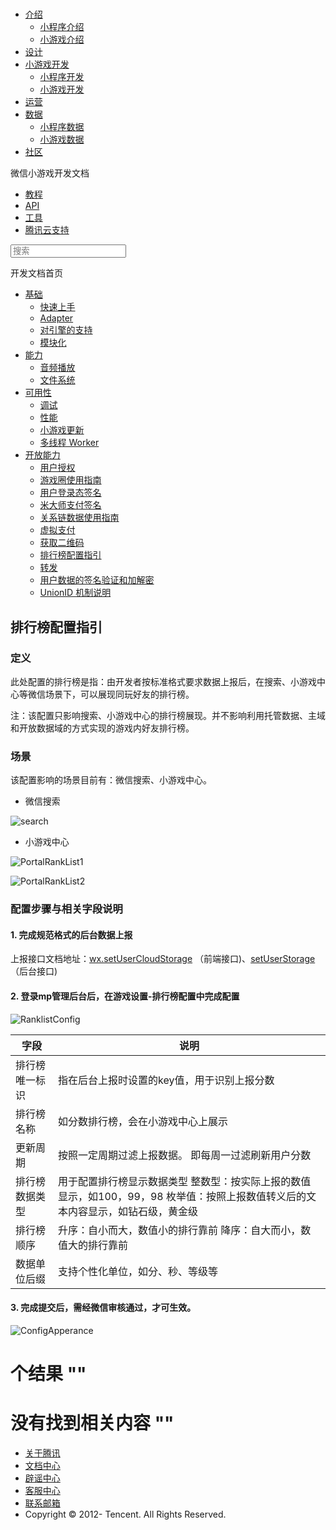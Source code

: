 <div class="book with-summary">

<div class="head">

<div class="head_box">

# [](javascript:; "_('微信公众平台 小程序')")

<div class="header_ctrls">

*   [介绍](javascript:;)
    *   [小程序介绍](https://mp.weixin.qq.com/debug/wxadoc/introduction/index.html)
    *   [小游戏介绍](https://mp.weixin.qq.com/debug/wxagame/introduction/index.html)
*   [设计](https://mp.weixin.qq.com/debug/wxadoc/design/index.html)
*   [小游戏开发](javascript:;)
    *   [小程序开发](https://mp.weixin.qq.com/debug/wxadoc/dev/index.html)
    *   [小游戏开发](https://mp.weixin.qq.com/debug/wxagame/dev/index.html)
*   [运营](https://mp.weixin.qq.com/debug/wxadoc/product/index.html)
*   [数据](javascript:;)
    *   [小程序数据](https://mp.weixin.qq.com/debug/wxadoc/analysis/index.html)
    *   [小游戏数据](https://mp.weixin.qq.com/debug/wxagame/analysis/index.html)
*   [社区](https://developers.weixin.qq.com/)

</div>

</div>

</div>

<div class="sub_nav_box">

<div class="sub_nav_inner">

<div class="book-summary-opr" id="js-book-summary-opr"><a class="book-summary-btn"></a></div>

<div class="top_sub_nav">

<div class="top_title_wap"><span class="icon_title icon_dev"></span>

微信小游戏开发文档

</div>

*   [教程](../../)
*   [API](../../document/render/canvas/wx.createCanvas.html)
*   [工具](../../devtools/devtools.html)
*   [腾讯云支持](../../qcloud/qcloud.html)

</div>

<div id="book-search-input" role="search">

<form><label for="search-input" class="search-icon" id="js-search-icon"></label><input type="text" id="search-input" name="search-input" placeholder="搜索"> </form>

</div>

</div>

</div>

<div class="book-summary">

<div class="book-summary-home" id="js-summary-home"><a><span class="icon_home_s icon_dev"></span><span class="s_title_2">开发文档首页</span></a></div>

<nav role="navigation">

*   [基础](../../)
    *   [快速上手](../../)
    *   [Adapter](../base/adapter.html)
    *   [对引擎的支持](../base/engine.html)
    *   [模块化](../base/module.html)
*   [能力](../ability/audio.html)
    *   [音频播放](../ability/audio.html)
    *   [文件系统](../ability/file-system.html)
*   [可用性](../usability/debug.html)
    *   [调试](../usability/debug.html)
    *   [性能](../usability/performance.html)
    *   [小游戏更新](../usability/update.html)
    *   [多线程 Worker](../usability/worker.html)
*   [开放能力](authorize.html)
    *   [用户授权](authorize.html)
    *   [游戏圈使用指南](game-club.html)
    *   [用户登录态签名](http-signature.html)
    *   [米大师支付签名](midas-signature.html)
    *   [关系链数据使用指南](open-data.html)
    *   [虚拟支付](payment.html)
    *   [获取二维码](qrcode.html)
    *   [排行榜配置指引](ranklist.html)
    *   [转发](share.html)
    *   [用户数据的签名验证和加解密](signature.html)
    *   [UnionID 机制说明](union-id.html)

</nav>

</div>

<div class="book-body">

<div class="body-inner">

<div class="page-wrapper" tabindex="-1" role="main">

<div class="page-inner">

<div id="book-search-results">

<div class="search-noresults">

<section class="normal markdown-section">

## 排行榜配置指引

### 定义

此处配置的排行榜是指：由开发者按标准格式要求数据上报后，在搜索、小游戏中心等微信场景下，可以展现同玩好友的排行榜。

注：该配置只影响搜索、小游戏中心的排行榜展现。并不影响利用托管数据、主域和开放数据域的方式实现的游戏内好友排行榜。

### 场景

该配置影响的场景目前有：微信搜索、小游戏中心。

*   微信搜索

![search](../images/search.png)

*   小游戏中心

![PortalRankList1](../images/PortalRankList1.png)

![PortalRankList2](../images/PortalRankList2.png)

### 配置步骤与相关字段说明

#### 1\. 完成规范格式的后台数据上报

上报接口文档地址：[wx.setUserCloudStorage](../../document/open-api/data/wx.setUserCloudStorage.html) （前端接口)、[setUserStorage](../../document/open-api/data/setUserStorage.html) （后台接口)

#### 2\. 登录mp管理后台后，在游戏设置-排行榜配置中完成配置

![RanklistConfig](../images/RankListConfig.png)

<table>

<thead>

<tr>

<th>字段</th>

<th>说明</th>

</tr>

</thead>

<tbody>

<tr>

<td>排行榜唯一标识</td>

<td>指在后台上报时设置的key值，用于识别上报分数</td>

</tr>

<tr>

<td>排行榜名称</td>

<td>如分数排行榜，会在小游戏中心上展示</td>

</tr>

<tr>

<td>更新周期</td>

<td>按照一定周期过滤上报数据。  
即每周一过滤刷新用户分数</td>

</tr>

<tr>

<td>排行榜数据类型</td>

<td>用于配置排行榜显示数据类型  
整数型：按实际上报的数值显示，如100，99，98  
枚举值：按照上报数值转义后的文本内容显示，如钻石级，黄金级</td>

</tr>

<tr>

<td>排行榜顺序</td>

<td>升序：自小而大，数值小的排行靠前  
降序：自大而小，数值大的排行靠前</td>

</tr>

<tr>

<td>数据单位后缀</td>

<td>支持个性化单位，如分、秒、等级等</td>

</tr>

</tbody>

</table>

#### 3\. 完成提交后，需经微信审核通过，才可生效。

![ConfigApperance](../images/ConfigApperance.png)

</section>

</div>

<div class="search-results">

<div class="has-results">

# <span class="search-results-count"></span>个结果 "<span class="search-query"></span>"

</div>

<div class="no-results">

# 没有找到相关内容 "<span class="search-query"></span>"

</div>

</div>

</div>

</div>

</div>

<div class="foot" id="footer">

*   [关于腾讯](http://www.tencent.com/zh-cn/index.shtml)
*   [文档中心](https://mp.weixin.qq.com/debug/wxadoc/introduction/index.html?t=1484641676)
*   [辟谣中心](https://mp.weixin.qq.com/cgi-bin/opshowpage?action=dispelinfo&lang=zh_CN&begin=1&count=9)
*   [客服中心](http://kf.qq.com/faq/120911VrYVrA1509086vyumm.html)
*   [联系邮箱](mailto:weixinmp@qq.com)
*   Copyright © 2012-<span id="s_copyright_year"></span> Tencent. All Rights Reserved.

</div>

</div>

[](qrcode.html)[](share.html)</div>

</div>